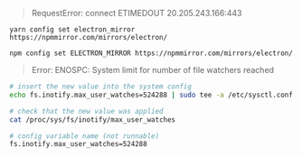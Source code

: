 



> RequestError: connect ETIMEDOUT 20.205.243.166:443

```shell
yarn config set electron_mirror https://npmmirror.com/mirrors/electron/

npm config set ELECTRON_MIRROR https://npmmirror.com/mirrors/electron/
```



> Error: ENOSPC: System limit for number of file watchers reached

```bash
# insert the new value into the system config
echo fs.inotify.max_user_watches=524288 | sudo tee -a /etc/sysctl.conf && sudo sysctl -p

# check that the new value was applied
cat /proc/sys/fs/inotify/max_user_watches

# config variable name (not runnable)
fs.inotify.max_user_watches=524288
```

